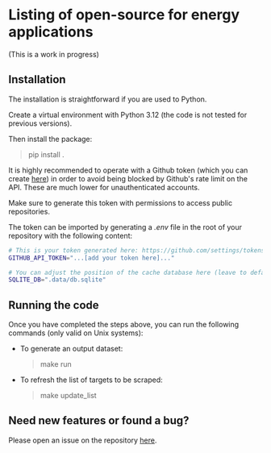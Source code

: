 # Listing of open-source for energy applications

(This is a work in progress)

## Installation

The installation is straightforward if you are used to Python.

Create a virtual environment with Python 3.12 (the code is not tested for previous versions).

Then install the package:
> pip install .

It is highly recommended to operate with a Github token (which you can create [here](https://github.com/settings/tokens/new)) 
in order to avoid being blocked by Github's rate limit on the API. These are much lower for unauthenticated accounts.

Make sure to generate this token with permissions to access public repositories.

The token can be imported by generating a *.env* file in the root of your repository with the following content:

```bash
# This is your token generated here: https://github.com/settings/tokens/new
GITHUB_API_TOKEN="...[add your token here]..."

# You can adjust the position of the cache database here (leave to default if you don't need adjustment)
SQLITE_DB=".data/db.sqlite"
```

## Running the code

Once you have completed the steps above, you can run the following commands (only valid on Unix systems):

- To generate an output dataset:
    > make run
- To refresh the list of targets to be scraped:
    > make update_list


## Need new features or found a bug?

Please open an issue on the repository [here](https://github.com/Pierre-VF/oss4energy/issues).